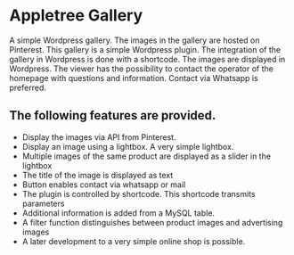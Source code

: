 # Appletree Gallery

A simple Wordpress gallery. The images in the gallery are hosted on Pinterest.  This gallery is a simple Wordpress plugin. The integration of the gallery in Wordpress is done with a shortcode. The images are displayed in Wordpress. The viewer has the possibility to contact the operator of the homepage with questions and information. Contact via Whatsapp is preferred.

## The following features are provided.

+ Display the images via API from Pinterest.
+ Display an image using a lightbox. A very simple lightbox.
+ Multiple images of the same product are displayed as a slider in the lightbox
+ The title of the image is displayed as text
+ Button enables contact via whatsapp or mail
+ The plugin is controlled by shortcode. This shortcode transmits parameters
+ Additional information is added from a MySQL table.
+ A filter function distinguishes between product images and advertising images
+ A later development to a very simple online shop is possible.
